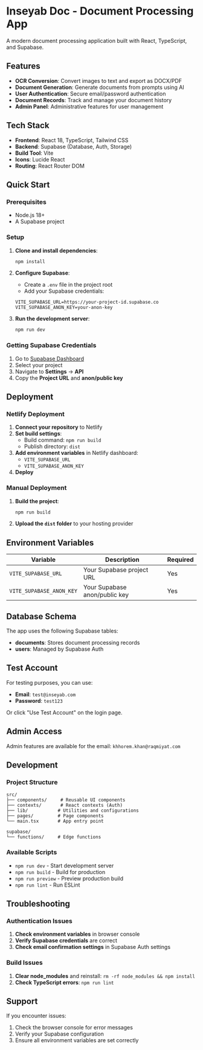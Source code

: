 # Inseyab Doc - Document Processing App

A modern document processing application built with React, TypeScript, and Supabase.

## Features

- **OCR Conversion**: Convert images to text and export as DOCX/PDF
- **Document Generation**: Generate documents from prompts using AI
- **User Authentication**: Secure email/password authentication
- **Document Records**: Track and manage your document history
- **Admin Panel**: Administrative features for user management

## Tech Stack

- **Frontend**: React 18, TypeScript, Tailwind CSS
- **Backend**: Supabase (Database, Auth, Storage)
- **Build Tool**: Vite
- **Icons**: Lucide React
- **Routing**: React Router DOM

## Quick Start

### Prerequisites

- Node.js 18+ 
- A Supabase project

### Setup

1. **Clone and install dependencies**:
   ```bash
   npm install
   ```

2. **Configure Supabase**:
   - Create a `.env` file in the project root
   - Add your Supabase credentials:
   ```env
   VITE_SUPABASE_URL=https://your-project-id.supabase.co
   VITE_SUPABASE_ANON_KEY=your-anon-key
   ```

3. **Run the development server**:
   ```bash
   npm run dev
   ```

### Getting Supabase Credentials

1. Go to [Supabase Dashboard](https://supabase.com/dashboard)
2. Select your project
3. Navigate to **Settings** → **API**
4. Copy the **Project URL** and **anon/public key**

## Deployment

### Netlify Deployment

1. **Connect your repository** to Netlify
2. **Set build settings**:
   - Build command: `npm run build`
   - Publish directory: `dist`
3. **Add environment variables** in Netlify dashboard:
   - `VITE_SUPABASE_URL`
   - `VITE_SUPABASE_ANON_KEY`
4. **Deploy**

### Manual Deployment

1. **Build the project**:
   ```bash
   npm run build
   ```
2. **Upload the `dist` folder** to your hosting provider

## Environment Variables

| Variable | Description | Required |
|----------|-------------|----------|
| `VITE_SUPABASE_URL` | Your Supabase project URL | Yes |
| `VITE_SUPABASE_ANON_KEY` | Your Supabase anon/public key | Yes |

## Database Schema

The app uses the following Supabase tables:

- **documents**: Stores document processing records
- **users**: Managed by Supabase Auth

## Test Account

For testing purposes, you can use:
- **Email**: `test@inseyab.com`
- **Password**: `test123`

Or click "Use Test Account" on the login page.

## Admin Access

Admin features are available for the email: `khhorem.khan@raqmiyat.com`

## Development

### Project Structure

```
src/
├── components/     # Reusable UI components
├── contexts/       # React contexts (Auth)
├── lib/           # Utilities and configurations
├── pages/         # Page components
└── main.tsx       # App entry point

supabase/
└── functions/     # Edge functions
```

### Available Scripts

- `npm run dev` - Start development server
- `npm run build` - Build for production
- `npm run preview` - Preview production build
- `npm run lint` - Run ESLint

## Troubleshooting

### Authentication Issues

1. **Check environment variables** in browser console
2. **Verify Supabase credentials** are correct
3. **Check email confirmation settings** in Supabase Auth settings

### Build Issues

1. **Clear node_modules** and reinstall: `rm -rf node_modules && npm install`
2. **Check TypeScript errors**: `npm run lint`

## Support

If you encounter issues:

1. Check the browser console for error messages
2. Verify your Supabase configuration
3. Ensure all environment variables are set correctly